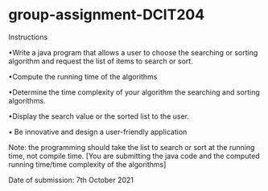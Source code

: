 # group-assignment-DCIT204

Instructions

•Write a java program that allows a user to choose the searching or sorting algorithm and request the list of items to search or sort.

•Compute the running time of the algorithms

•Determine the time complexity of your algorithm the searching and sorting algorithms.

•Display the search value or the sorted list to the user.

• Be innovative and design a user-friendly application

Note: the programming should take the list to search or sort at the running time, not compile time. [You are submitting the java code and the computed running time/time complexity of the algorithms]

Date of submission: 7th October 2021
